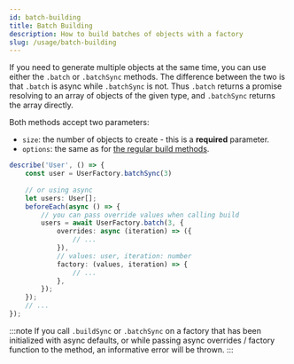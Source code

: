 ```yaml
---
id: batch-building 
title: Batch Building 
description: How to build batches of objects with a factory 
slug: /usage/batch-building
---
```


If you need to generate multiple objects at the same time, you can use either the `.batch` or `.batchSync` methods. The
difference between the two is that `.batch` is async while `.batchSync` is not. Thus `.batch` returns a promise
resolving to an array of objects of the given type, and `.batchSync` returns the array directly.

Both methods accept two parameters:

- `size`: the number of objects to create - this is a **required** parameter.
- `options`: the same as for [the regular build methods](#building-objects).

```typescript title="User.spec.ts"
describe('User', () => {
    const user = UserFactory.batchSync(3)
    
    // or using async
    let users: User[];
    beforeEach(async () => {
        // you can pass override values when calling build
        users = await UserFactory.batch(3, {
            overrides: async (iteration) => ({
                // ...
            }),
            // values: user, iteration: number
            factory: (values, iteration) => {
                // ...
            },
        });
    });
    // ...
});
```

:::note
If you call `.buildSync` or `.batchSync` on a factory that has been initialized with async defaults, or while passing
async overrides / factory function to the method, an informative error will be thrown.
:::
